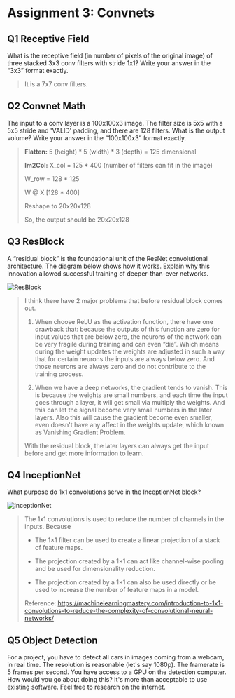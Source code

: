 # Assignment 3: Convnets

## Q1 Receptive Field
What is the receptive field (in number of pixels of the original image) of three stacked 3x3 conv filters with stride 1x1? Write your answer in the “3x3” format exactly.

> It is a 7x7 conv filters.

## Q2 Convnet Math
The input to a conv layer is a 100x100x3 image. The filter size is 5x5 with a 5x5 stride and 'VALID' padding, and there are 128 filters. What is the output volume? Write your answer in the “100x100x3” format exactly.

> **Flatten:** 5 (height) * 5 (width) * 3 (depth) = 125 dimensional
>
> **Im2Col:** X_col = 125 * 400 (number of filters can fit in the image)
>
> W_row = 128 * 125
>
> W @ X [128 * 400]
>
> Reshape to 20x20x128
>
> So, the output should be 20x20x128

## Q3 ResBlock
A “residual block” is the foundational unit of the ResNet convolutional architecture. The diagram below shows how it works. Explain why this innovation allowed successful training of deeper-than-ever networks.

![ResBlock](https://s3-us-west-2.amazonaws.com/gradescope-static-assets/fsdl/resblock.png)

> I think there have 2 major problems that before residual block comes out.
>
> 1. When choose ReLU as the activation function, there have one drawback that: because the outputs of this function are zero for input values that are below zero, the neurons of the network can be very fragile during training and can even “die”. Which means during the weight updates the weights are adjusted in such a way that for certain neurons the inputs are always below zero. And those neurons are always zero and do not contribute to the training process.
>
> 2. When we have a deep networks, the gradient tends to vanish. This is because the weights are small numbers, and each time the input goes through a layer, it will get small via multiply the weights. And this can let the signal become very small numbers in the later layers. Also this will cause the gradient become even smaller, even doesn't have any affect in the weights update, which known as Vanishing Gradient Problem.
>
> With the residual block, the later layers can always get the input before and get more information to learn.

## Q4 InceptionNet
What purpose do 1x1 convolutions serve in the InceptionNet block?

![InceptionNet](https://s3-us-west-2.amazonaws.com/gradescope-static-assets/fsdl/inception.png)

> The 1x1 convolutions is used to reduce the number of channels in the inputs. Because
>
> * The 1×1 filter can be used to create a linear projection of a stack of feature maps.
>
> * The projection created by a 1×1 can act like channel-wise pooling and be used for dimensionality reduction.
>
> * The projection created by a 1×1 can also be used directly or be used to increase the number of feature maps in a model.
>
> Reference: https://machinelearningmastery.com/introduction-to-1x1-convolutions-to-reduce-the-complexity-of-convolutional-neural-networks/

## Q5 Object Detection
For a project, you have to detect all cars in images coming from a webcam, in real time. The resolution is reasonable (let's say 1080p). The framerate is 5 frames per second. You have access to a GPU on the detection computer. How would you go about doing this? It's more than acceptable to use existing software. Feel free to research on the internet.

>
